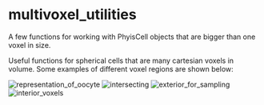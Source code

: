 # multivoxel_utilities
A few functions for working with PhyisCell objects that are bigger than one voxel in size.

Useful functions for spherical cells that are many cartesian voxels in volume. Some examples of different voxel regions are shown below:


![representation_of_oocyte](https://github.com/josephabrams/multivoxel_utilities/assets/45614185/b01608e2-7ebd-4d17-bfcc-65a3c5b40401)
![intersecting](https://github.com/josephabrams/multivoxel_utilities/assets/45614185/300773ad-9e82-48fb-a9be-cb73291ac683)
![exterior_for_sampling](https://github.com/josephabrams/multivoxel_utilities/assets/45614185/2bf2e2c9-340c-441f-8b8a-074aa8e43939)
![interior_voxels](https://github.com/josephabrams/multivoxel_utilities/assets/45614185/47d0c164-b264-4f7a-9a6e-e4e8a362d65a)
